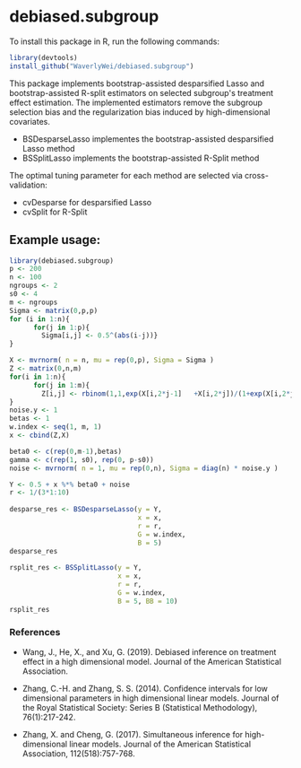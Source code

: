 # debiased.subgroup

To install this package in R, run the following commands:

```R
library(devtools) 
install_github("WaverlyWei/debiased.subgroup")
```

This package implements bootstrap-assisted desparsified Lasso and bootstrap-assisted R-split estimators on selected subgroup's treatment effect estimation. The implemented estimators remove the subgroup selection bias and the regularization bias induced by high-dimensional covariates. 

- BSDesparseLasso implementes the bootstrap-assisted desparsified Lasso method
- BSSplitLasso implements the bootstrap-assisted R-Split method

The optimal tuning parameter for each method are selected via cross-validation:

- cvDesparse for desparsified Lasso
- cvSplit for R-Split

## Example usage:

```R
library(debiased.subgroup)
p <- 200
n <- 100 
ngroups <- 2 
s0 <- 4
m <- ngroups
Sigma <- matrix(0,p,p)
for (i in 1:n){
      for(j in 1:p){
        Sigma[i,j] <- 0.5^(abs(i-j))}
}

X <- mvrnorm( n = n, mu = rep(0,p), Sigma = Sigma )
Z <- matrix(0,n,m)
for(i in 1:n){
      for(j in 1:m){
        Z[i,j] <- rbinom(1,1,exp(X[i,2*j-1]   +X[i,2*j])/(1+exp(X[i,2*j-1]+ X[i,2*j])))}
}
noise.y <- 1
betas <- 1
w.index <- seq(1, m, 1) 
x <- cbind(Z,X)

beta0 <- c(rep(0,m-1),betas) 
gamma <- c(rep(1, s0), rep(0, p-s0)) 
noise <- mvrnorm( n = 1, mu = rep(0,n), Sigma = diag(n) * noise.y )

Y <- 0.5 + x %*% beta0 + noise
r <- 1/(3*1:10)
    
desparse_res <- BSDesparseLasso(y = Y,
                                x = x, 
                                r = r, 
                                G = w.index,
                                B = 5)
desparse_res
    
rsplit_res <- BSSplitLasso(y = Y,
                           x = x, 
                           r = r, 
                           G = w.index,
                           B = 5, BB = 10)
rsplit_res                     
```

### References
- Wang, J., He, X., and Xu, G. (2019). Debiased inference on treatment effect in a high dimensional model. Journal of the American Statistical Association.

- Zhang, C.-H. and Zhang, S. S. (2014). Confidence intervals for low dimensional parameters in high dimensional linear models. Journal of the Royal Statistical Society: Series B (Statistical Methodology), 76(1):217-242.

- Zhang, X. and Cheng, G. (2017). Simultaneous inference for high-dimensional linear models. Journal of the American Statistical Association, 112(518):757-768.


